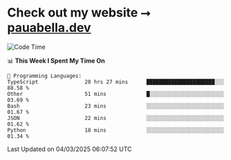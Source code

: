 # Check out my website ⭢ [pauabella.dev](https://pauabella.dev)

<!--START_SECTION:waka-->
![Code Time](http://img.shields.io/badge/Code%20Time-4%2C146%20hrs%2034%20mins-blue)

📊 **This Week I Spent My Time On** 

```text
💬 Programming Languages: 
TypeScript               20 hrs 27 mins      ██████████████████████░░░   88.58 % 
Other                    51 mins             █░░░░░░░░░░░░░░░░░░░░░░░░   03.69 % 
Bash                     23 mins             ░░░░░░░░░░░░░░░░░░░░░░░░░   01.67 % 
JSON                     22 mins             ░░░░░░░░░░░░░░░░░░░░░░░░░   01.62 % 
Python                   18 mins             ░░░░░░░░░░░░░░░░░░░░░░░░░   01.34 % 
```


 Last Updated on 04/03/2025 06:07:52 UTC
<!--END_SECTION:waka-->
